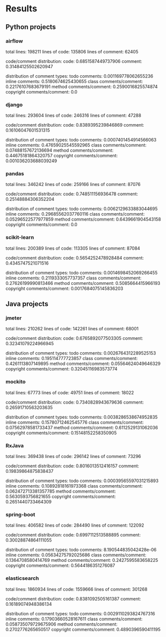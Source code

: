 # Results

## Python projects

### airflow

total lines: 198211
lines of code: 135806
lines of comment: 62405 

code/comment distribution:
code: 0.6851587449737906
comment: 0.31484125502620947 

distribution of comment types:
todo comments: 0.001169778062655236
inline comments: 0.5180674625430655
class comments/comment: 0.22176107683679191
method comments/comment: 0.2590016825574874
copyright comments/comment: 0.0

### django

total lines: 293604
lines of code: 246316
lines of comment: 47288 

code/comment distribution:
code: 0.8389395239846869
comment: 0.16106047601531315 

distribution of comment types:
todo comments: 0.0007401454914566063
inline comments: 0.47659025545592965
class comments/comment: 0.07488157672136694
method comments/comment: 0.44675181864320757
copyright comments/comment: 0.001036203688039249

### pandas

total lines: 346242
lines of code: 259166
lines of comment: 87076 

code/comment distribution:
code: 0.748511156936478
comment: 0.25148884306352204 

distribution of comment types:
todo comments: 0.0062129633883044695
inline comments: 0.29685562037760116
class comments/comment: 0.05296522577977859
method comments/comment: 0.6439661904543158
copyright comments/comment: 0.0

### scikit-learn

total lines: 200389
lines of code: 113305
lines of comment: 87084 

code/comment distribution:
code: 0.5654252478928484
comment: 0.4345747521071516 

distribution of comment types:
todo comments: 0.0014698452069266455
inline comments: 0.2119333057737357
class comments/comment: 0.27626199990813466
method comments/comment: 0.5085664415966193
copyright comments/comment: 0.0017684075145836203

## Java projects

### jmeter

total lines: 210262
lines of code: 142261
lines of comment: 68001 

code/comment distribution:
code: 0.6765892077503305
comment: 0.32341079224966945 

distribution of comment types:
todo comments: 0.0026764312289525153
inline comments: 0.195114777723857
class comments/comment: 0.4261113807149895
method comments/comment: 0.05564624049646329
copyright comments/comment: 0.32045116983573774

### mockito

total lines: 67773
lines of code: 49751
lines of comment: 18022 

code/comment distribution:
code: 0.7340828943679636
comment: 0.26591710563203635 

distribution of comment types:
todo comments: 0.0038286538674952835
inline comments: 0.15780712462545776
class comments/comment: 0.07562978581733437
method comments/comment: 0.6112529131062036
copyright comments/comment: 0.15148152258350905

### RxJava

total lines: 369438
lines of code: 296142
lines of comment: 73296 

code/comment distribution:
code: 0.8016013512416157
comment: 0.19839864875838437 

distribution of comment types:
todo comments: 0.00039565597031215893
inline comments: 0.10892818161973368
class comments/comment: 0.062472713381357785
method comments/comment: 0.5630593756821655
copyright comments/comment: 0.2651440733464309

### spring-boot

total lines: 406582
lines of code: 284490
lines of comment: 122092 

code/comment distribution:
code: 0.6997112513588895
comment: 0.30028874864111055 

distribution of comment types:
todo comments: 8.190544835042428e-06
inline comments: 0.05634275792025686
class comments/comment: 0.1364708580414769
method comments/comment: 0.2427595583658225
copyright comments/comment: 0.5644186351276087

### elasticsearch

total lines: 1860934
lines of code: 1559666
lines of comment: 301268 

code/comment distribution:
code: 0.8381092505161387
comment: 0.16189074948386134 

distribution of comment types:
todo comments: 0.0029110293824767316
inline comments: 0.17903660528167611
class comments/comment: 0.058735079729675906
method comments/comment: 0.2702776265650517
copyright comments/comment: 0.4890396590411195
